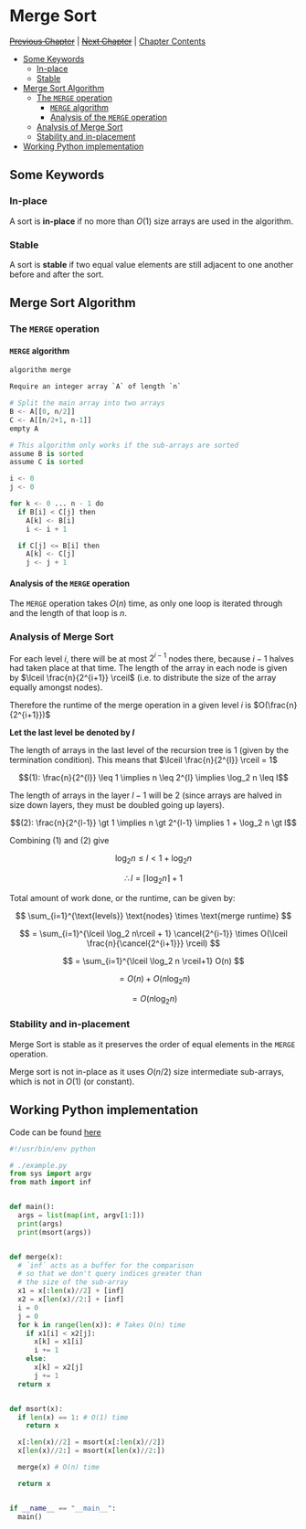 # Merge Sort <!-- omit in toc -->

[~~Previous Chapter~~][prev] | [~~Next Chapter~~][next] | [Chapter Contents][index]

[prev]: ./index
[next]: ./index
[index]: ./index

- [Some Keywords](#some-keywords)
  - [In-place](#in-place)
  - [Stable](#stable)
- [Merge Sort Algorithm](#merge-sort-algorithm)
  - [The `MERGE` operation](#the-merge-operation)
    - [`MERGE` algorithm](#merge-algorithm)
    - [Analysis of the `MERGE` operation](#analysis-of-the-merge-operation)
  - [Analysis of Merge Sort](#analysis-of-merge-sort)
  - [Stability and in-placement](#stability-and-in-placement)
- [Working Python implementation](#working-python-implementation)

## Some Keywords

### In-place

A sort is **in-place** if no more than $O(1)$ size arrays are used in the algorithm.

### Stable

A sort is **stable** if two equal value elements are still adjacent to one another before and after the sort.

## Merge Sort Algorithm

### The `MERGE` operation

#### `MERGE` algorithm

```py
algorithm merge

Require an integer array `A` of length `n`

# Split the main array into two arrays
B <- A[[0, n/2]]
C <- A[[n/2+1, n-1]]
empty A

# This algorithm only works if the sub-arrays are sorted
assume B is sorted
assume C is sorted

i <- 0
j <- 0

for k <- 0 ... n - 1 do
  if B[i] < C[j] then
    A[k] <- B[i]
    i <- i + 1

  if C[j] <= B[i] then
    A[k] <- C[j]
    j <- j + 1

```

#### Analysis of the `MERGE` operation

The `MERGE` operation takes $O(n)$ time, as only one loop is iterated through and the length of that loop is $n$.

### Analysis of Merge Sort

For each level $i$, there will be at most $2^{i-1}$ nodes there, because $i-1$ halves had taken place at that time. The length of the array in each node is given by $\lceil \frac{n}{2^{i+1}} \rceil$ (i.e. to distribute the size of the array equally amongst nodes).

Therefore the runtime of the merge operation in a given level $i$ is $O(\frac{n}{2^{i+1}})$

**Let the last level be denoted by $l$**

The length of arrays in the last level of the recursion tree is 1 (given by the termination condition). This means that $\lceil \frac{n}{2^{l}} \rceil = 1$

$$(1): \frac{n}{2^{l}} \leq 1 \implies n \leq 2^{l} \implies \log_2 n \leq l$$

The length of arrays in the layer $l-1$ will be 2 (since arrays are halved in size down layers, they must be doubled going up layers).

$$(2): \frac{n}{2^{l-1}} \gt 1 \implies n \gt 2^{l-1} \implies 1 + \log_2 n \gt l$$

Combining $(1)$ and $(2)$ give

$$ \log_2 n \leq l \lt 1 + \log_2 n$$

$$\therefore l = \lceil \log_2 n\rceil + 1$$

Total amount of work done, or the runtime, can be given by:

$$
\sum_{i=1}^{\text{levels}} \text{nodes} \times \text{merge runtime}
$$

$$
= \sum_{i=1}^{\lceil \log_2 n\rceil + 1} \cancel{2^{i-1}} \times O(\lceil \frac{n}{\cancel{2^{i+1}}} \rceil)
$$

$$
= \sum_{i=1}^{\lceil \log_2 n \rceil+1} O(n)
$$

$$
= O(n) + O(n \log_2 n)
$$

$$
= O(n \log_2 n)
$$

### Stability and in-placement

Merge Sort is stable as it preserves the order of equal elements in the `MERGE` operation.

Merge sort is not in-place as it uses $O(n/2)$ size intermediate sub-arrays, which is not in $O(1)$ (or constant).

## Working Python implementation

Code can be found [here](./example.py)

```python
#!/usr/bin/env python

# ./example.py
from sys import argv
from math import inf


def main():
  args = list(map(int, argv[1:]))
  print(args)
  print(msort(args))


def merge(x):
  # `inf` acts as a buffer for the comparison
  # so that we don't query indices greater than
  # the size of the sub-array
  x1 = x[:len(x)//2] + [inf]
  x2 = x[len(x)//2:] + [inf]
  i = 0
  j = 0
  for k in range(len(x)): # Takes O(n) time
    if x1[i] < x2[j]:
      x[k] = x1[i]
      i += 1
    else:
      x[k] = x2[j]
      j += 1
  return x


def msort(x):
  if len(x) == 1: # O(1) time
    return x

  x[:len(x)//2] = msort(x[:len(x)//2])
  x[len(x)//2:] = msort(x[len(x)//2:])

  merge(x) # O(n) time

  return x


if __name__ == "__main__":
  main()
```
